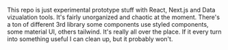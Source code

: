 This repo is just experimental prototype stuff with React, Next.js and Data vizualation tools. It's fairly unorganized and chaotic at the moment. There's a ton of different 3rd library some components use styled components, some material UI, others tailwind. It's really all over the place. If it every turn into something useful I can clean up, but it probably won't. 
